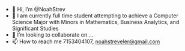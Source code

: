 - 👋 Hi, I’m @NoahStrev
- 👀 I am currently full time student attempting to achieve a Computer Science Major with Minors in Mathematics, Business Analytics, and Significant Studies 
- 💞️ I’m looking to collaborate on ...
- 📫 How to reach me 7153404107, noahstreveler@gmail.com

<!---
NoahStrev/NoahStrev is a ✨ special ✨ repository because its `README.md` (this file) appears on your GitHub profile.
You can click the Preview link to take a look at your changes.
--->
